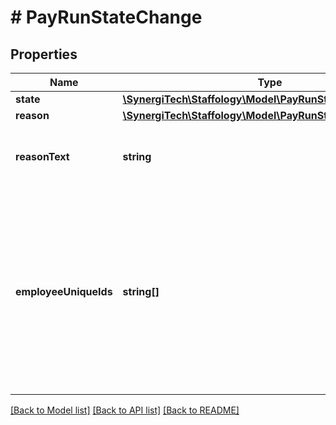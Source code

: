 # # PayRunStateChange

## Properties

Name | Type | Description | Notes
------------ | ------------- | ------------- | -------------
**state** | [**\SynergiTech\Staffology\Model\PayRunState**](PayRunState.md) |  | [optional]
**reason** | [**\SynergiTech\Staffology\Model\PayRunStateChangeReason**](PayRunStateChangeReason.md) |  | [optional]
**reasonText** | **string** | A free-form text field for a reason for the change of state. | [optional]
**employeeUniqueIds** | **string[]** | List of employee unique ids, whose PayRunEntries to be re-opened during a Payrun rollback operation.  Will be used only during a transition to a rolled back pay run state | [optional]

[[Back to Model list]](../../README.md#models) [[Back to API list]](../../README.md#endpoints) [[Back to README]](../../README.md)
